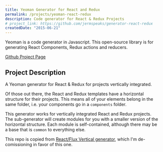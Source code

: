 ```yaml
---
title: Yeoman Generator for React and Redux
permalink: /projects/yeoman-react-redux
description: Code generator for React & Redux Projects
# project_link: https://github.com/jermspeaks/generator-react-redux
createdDate: "2015-06-21"
---
```




Yeoman is a code generator in Javascript. This open-source library is for generating React Components, Redux actions and reducers.

[Github Project Page](https://github.com/jermspeaks/generator-react-redux)

## Project Description

A Yeoman generator for React & Redux for projects vertically integrated.

Of those out there, the React and Redux templates have a horizontal structure for their projects.
This means all of your elements belong in the same folder, i.e. your components
go in a `components` folder.

This generator works for vertically integrated React and Redux projects. The
sub-generator will create modules for you with a smaller version of the
horizontal structure. Each module is self-contained, although there may be a
base that is `common` to everything else.

This repo is copied from [React/Flux Vertical generator](https://github.com/jermspeaks/generator-react-vertical), which I'm de-comissioning in favor of this one.
